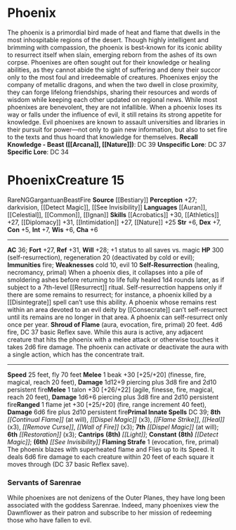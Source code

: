 ﻿---
ac: '36'
alignment: NG
all_resistance: null
burrow_speed: null
charisma: '+6'
climb_speed: null
constitution: '+5'
creature_ability:
- Flaming Strafe
- Self-Resurrection
- Shroud of Flame
creature_family: null
description: "The phoenix is a primordial bird made of heat and flame that dwells\
  \ in the most inhospitable regions of the desert. Though highly intelligent and\
  \ brimming with compassion, the phoenix is best-known for its iconic ability to\
  \ resurrect itself when slain, emerging reborn from the ashes of its own corpse.\
  \ Phoenixes are often sought out for their knowledge or healing abilities, as they\
  \ cannot abide the sight of suffering and deny their succor only to the most foul\
  \ and irredeemable of creatures.<br/><br/> Phoenixes enjoy the company of metallic\
  \ dragons, and when the two dwell in close proximity, they can forge lifelong friendships,\
  \ sharing their resources and words of wisdom while keeping each other updated on\
  \ regional news.<br/><br/> While most phoenixes are benevolent, they are not infallible.\
  \ When a phoenix loses its way or falls under the influence of evil, it still retains\
  \ its strong appetite for knowledge. Evil phoenixes are known to assault universities\
  \ and libraries in their pursuit for power\u2014not only to gain new information,\
  \ but also to set fire to the texts and thus hoard that knowledge for themselves.<br/><br/><b><u>Recall\
  \ Knowledge - Beast</u> ( [[DATABASE/skill/Arcana|Arcana]] , [[DATABASE/skill/Nature|Nature]]\
  \ )</b>: DC 39<br/><b><u>Unspecific Lore</u></b>: DC 37<br/><b><u>Specific Lore</u></b>:\
  \ DC 34"
dexterity: '+7'
element: Fire
fly_speed: '70'
fortitude: '+27'
hardness: null
hp: 300 (self-resurrection)
id: '330'
immunity:
- fire
intelligence: '+7'
land_speed: '25'
language:
- '[[DATABASE/language/Auran|Auran]]'
- '[[DATABASE/language/Celestial|Celestial]]'
- '[[DATABASE/language/Common|Common]]'
- '[[DATABASE/language/Ignan|Ignan]]'
level: '15'
max_speed: '70'
name: Phoenix
perception: '+27'
rarity: Rare
reflex: '+31'
resistance: null
rus_type_level: null
school: null
sense:
- darkvision
- '[[DATABASE/spell/Detect Magic|detect magic]]'
- '[[DATABASE/spell/See Invisibility|see invisibility]]'
size: Gargantuan
skill:
- '[[DATABASE/skill/Acrobatics|Acrobatics]] +30'
- '[[DATABASE/skill/Athletics|Athletics]] +27'
- '[[DATABASE/skill/Diplomacy|Diplomacy]] +31'
- '[[DATABASE/skill/Intimidation|Intimidation]] +27'
- '[[DATABASE/skill/Nature|Nature]] +25'
source: '[[DATABASE/source/Bestiary|Bestiary]]'
speed:
- 25 feet
- fly 70 feet
spell:
- '[[DATABASE/spell/Continual Flame|Continual Flame]]'
- '[[DATABASE/spell/Detect Magic|Detect Magic]]'
- '[[DATABASE/spell/Dispel Magic|Dispel Magic]]'
- '[[DATABASE/spell/Flame Strike|Flame Strike]]'
- '[[DATABASE/spell/Heal|Heal]]'
- '[[DATABASE/spell/Light|Light]]'
- '[[DATABASE/spell/Remove Curse|Remove Curse]]'
- '[[DATABASE/spell/Restoration|Restoration]]'
- '[[DATABASE/spell/See Invisibility|See Invisibility]]'
- '[[DATABASE/spell/Wall of Fire|Wall of Fire]]'
strength: '+6'
strength_req: '6'
strongest_save:
- Reflex
swim_speed: null
trait:
- '[[DATABASE/trait/Beast|Beast]]'
- '[[DATABASE/trait/Fire|Fire]]'
- '[[DATABASE/trait/Rare|Rare]]'
type: Creature
vision: Darkvision
weakest_save:
- Fortitude
weakness:
- cold 10
- evil 10
will: '+28'
wisdom: '+6'

---
# Phoenix

The phoenix is a primordial bird made of heat and flame that dwells in the most inhospitable regions of the desert. Though highly intelligent and brimming with compassion, the phoenix is best-known for its iconic ability to resurrect itself when slain, emerging reborn from the ashes of its own corpse. Phoenixes are often sought out for their knowledge or healing abilities, as they cannot abide the sight of suffering and deny their succor only to the most foul and irredeemable of creatures.
 Phoenixes enjoy the company of metallic dragons, and when the two dwell in close proximity, they can forge lifelong friendships, sharing their resources and words of wisdom while keeping each other updated on regional news.
 While most phoenixes are benevolent, they are not infallible. When a phoenix loses its way or falls under the influence of evil, it still retains its strong appetite for knowledge. Evil phoenixes are known to assault universities and libraries in their pursuit for power—not only to gain new information, but also to set fire to the texts and thus hoard that knowledge for themselves.
**Recall Knowledge - Beast ([[Arcana]], [[Nature]])**: DC 39
**Unspecific Lore**: DC 37
**Specific Lore**: DC 34

# Phoenix<span class="item-type">Creature 15</span>

<span class="trait-rare item-trait">Rare</span><span class="trait-alignment item-trait">NG</span><span class="trait-size item-trait">Gargantuan</span><span class="item-trait">Beast</span><span class="item-trait">Fire</span>
**Source** [[Bestiary]]
**Perception** +27; darkvision, [[Detect Magic]], [[See Invisibility]]
**Languages** [[Auran]], [[Celestial]], [[Common]], [[Ignan]]
**Skills** [[Acrobatics]] +30, [[Athletics]] +27, [[Diplomacy]] +31, [[Intimidation]] +27, [[Nature]] +25
**Str** +6, **Dex** +7, **Con** +5, **Int** +7, **Wis** +6, **Cha** +6

---
**AC** 36; **Fort** +27, **Ref** +31, **Will** +28; +1 status to all saves vs. magic
**HP** 300 (self-resurrection), regeneration 20 (deactivated by cold or evil); **Immunities** fire; **Weaknesses** cold 10, evil 10
<span class="in-box-ability">**Self-Resurrection** (healing, necromancy, primal) When a phoenix dies, it collapses into a pile of smoldering ashes before returning to life fully healed 1d4 rounds later, as if subject to a 7th-level [[Resurrect]] ritual. Self-resurrection happens only if there are some remains to resurrect; for instance, a phoenix killed by a [[Disintegrate]] spell can’t use this ability. A phoenix whose remains rest within an area devoted to an evil deity by [[Consecrate]] can’t self-resurrect until its remains are no longer in that area. A phoenix can self-resurrect only once per year.</span><span class="in-box-ability"> **Shroud of Flame** (aura, evocation, fire, primal) 20 feet. 4d6 fire, DC 37 basic Reflex save. While this aura is active, any adjacent creature that hits the phoenix with a melee attack or otherwise touches it takes 2d6 fire damage. The phoenix can activate or deactivate the aura with a single action, which has the concentrate trait.</span>

---
**Speed** 25 feet, fly 70 feet
<span class="in-box-ability">**Melee** <span class="action-icon">1</span> beak +30 [+25/+20] (finesse, fire, magical, reach 20 feet), **Damage** 1d12+9 piercing plus 3d8 fire and 2d10 persistent fire</span><span class="in-box-ability">**Melee** <span class="action-icon">1</span> talon +30 [+26/+22] (agile, finesse, fire, magical, reach 20 feet), **Damage** 1d6+6 piercing plus 3d8 fire and 2d10 persistent fire</span><span class="in-box-ability">**Ranged** <span class="action-icon">1</span> flame jet +30 [+25/+20] (fire, range increment 40 feet), **Damage** 6d6 fire plus 2d10 persistent fire</span>**Primal Innate Spells** DC 39; **8th** _[[Continual Flame]]_ (at will), _[[Dispel Magic]]_ (x3), _[[Flame Strike]]_, _[[Heal]]_ (x3), _[[Remove Curse]]_, _[[Wall of Fire]]_ (x3); **7th** _[[Dispel Magic]]_ (at will); **6th** _[[Restoration]]_ (x3); **Cantrips** **(8th)** _[[Light]]_; **Constant** **(8th)** _[[Detect Magic]]_; **(6th)** _[[See Invisibility]]_
<span class="in-box-ability">**Flaming Strafe** <span class="action-icon">1</span> (evocation, fire, primal) The phoenix blazes with superheated flame and Flies up to its Speed. It deals 6d6 fire damage to each creature within 20 feet of each square it moves through (DC 37 basic Reflex save).</span>

###  Servants of Sarenrae

While phoenixes are not denizens of the Outer Planes, they have long been associated with the goddess Sarenrae. Indeed, many phoenixes view the Dawnflower as their patron and subscribe to her mission of redeeming those who have fallen to evil.